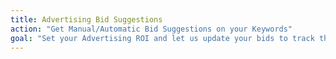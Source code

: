```yaml
---
title: Advertising Bid Suggestions
action: "Get Manual/Automatic Bid Suggestions on your Keywords"
goal: "Set your Advertising ROI and let us update your bids to track those ROI Goals"
---
```

